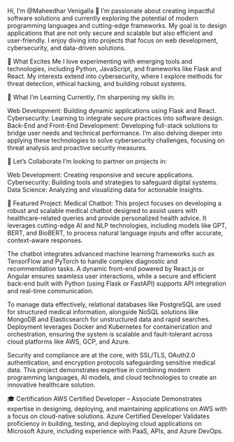 Hi, I’m @Maheedhar Venigalla 👋
I’m passionate about creating impactful software solutions and currently exploring the potential of modern programming languages and cutting-edge frameworks. My goal is to design applications that are not only secure and scalable but also efficient and user-friendly. I enjoy diving into projects that focus on web development, cybersecurity, and data-driven solutions.

👀 What Excites Me
I love experimenting with emerging tools and technologies, including Python, JavaScript, and frameworks like Flask and React. My interests extend into cybersecurity, where I explore methods for threat detection, ethical hacking, and building robust systems.

🌱 What I’m Learning
Currently, I’m sharpening my skills in:

Web Development: Building dynamic applications using Flask and React.
Cybersecurity: Learning to integrate secure practices into software design.
Back-End and Front-End Development: Developing full-stack solutions to bridge user needs and technical performance.
I’m also delving deeper into applying these technologies to solve cybersecurity challenges, focusing on threat analysis and proactive security measures.


💞️ Let’s Collaborate
I’m looking to partner on projects in:

Web Development: Creating responsive and secure applications.
Cybersecurity: Building tools and strategies to safeguard digital systems.
Data Science: Analyzing and visualizing data for actionable insights.

🚀 Featured Project: Medical Chatbot:
This project focuses on developing a robust and scalable medical chatbot designed to assist users with healthcare-related queries and provide personalized health advice. It leverages cutting-edge AI and NLP technologies, including models like GPT, BERT, and BioBERT, to process natural language inputs and offer accurate, context-aware responses.

The chatbot integrates advanced machine learning frameworks such as TensorFlow and PyTorch to handle complex diagnostic and recommendation tasks. A dynamic front-end powered by React.js or Angular ensures seamless user interactions, while a secure and efficient back-end built with Python (using Flask or FastAPI) supports API integration and real-time communication.

To manage data effectively, relational databases like PostgreSQL are used for structured medical information, alongside NoSQL solutions like MongoDB and Elasticsearch for unstructured data and rapid searches. Deployment leverages Docker and Kubernetes for containerization and orchestration, ensuring the system is scalable and fault-tolerant across cloud platforms like AWS, GCP, and Azure.

Security and compliance are at the core, with SSL/TLS, OAuth2.0 authentication, and encryption protocols safeguarding sensitive medical data. This project demonstrates expertise in combining modern programming languages, AI models, and cloud technologies to create an innovative healthcare solution.



🎓 Certification
AWS Certified Developer – Associate
Demonstrates expertise in designing, deploying, and maintaining applications on AWS with a focus on cloud-native solutions.
Azure Certified Developer
Validates proficiency in building, testing, and deploying cloud applications on Microsoft Azure, including experience with PaaS, APIs, and Azure DevOps.



